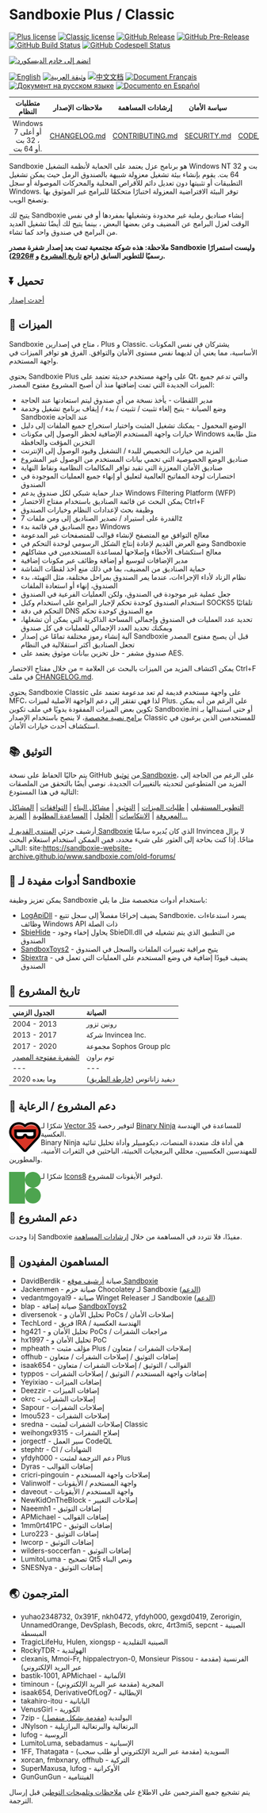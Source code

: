 # Sandboxie Plus / Classic

[![Plus license](https://img.shields.io/badge/Plus%20license-Custom%20-blue.svg)](./LICENSE.Plus) [![Classic license](https://img.shields.io/github/license/Sandboxie-Plus/Sandboxie?label=Classic%20license&color=blue)](./LICENSE.Classic) [![GitHub Release](https://img.shields.io/github/release/sandboxie-plus/Sandboxie.svg)](https://github.com/sandboxie-plus/Sandboxie/releases/latest) [![GitHub Pre-Release](https://img.shields.io/github/release/sandboxie-plus/Sandboxie/all.svg?label=pre-release)](https://github.com/sandboxie-plus/Sandboxie/releases) [![GitHub Build Status](https://github.com/sandboxie-plus/Sandboxie/actions/workflows/main.yml/badge.svg)](https://github.com/sandboxie-plus/Sandboxie/actions) [![GitHub Codespell Status](https://github.com/sandboxie-plus/Sandboxie/actions/workflows/codespell.yml/badge.svg)](https://github.com/sandboxie-plus/Sandboxie/actions/workflows/codespell.yml)

[![انضم إلى خادم الديسكورد](https://img.shields.io/badge/Join-Our%20Discord%20Server%20for%20bugs,%20feedback%20and%20more!-blue?style=for-the-badge&logo=discord)](https://discord.gg/S4tFu6Enne)

[![English](https://img.shields.io/badge/English-black)](README.md)
[![وثيقة العربية](https://img.shields.io/badge/%D9%88%D8%AB%D9%8A%D9%82%D8%A9%20%D8%A7%D9%84%D8%B9%D8%B1%D8%A8%D9%8A%D8%A9-green)](README_ar.md) 
[![中文文档](https://img.shields.io/badge/%E4%B8%AD%E6%96%87%E6%96%87%E6%A1%A3-red)](README_zh.md) 
[![Document Français](https://img.shields.io/badge/Document%20Fran%C3%A7ais-white)](README_fr.md) 
[![Документ на русском языке](https://img.shields.io/badge/%D0%94%D0%BE%D0%BA%D1%83%D0%BC%D0%B5%D0%BD%D1%82%20%D0%BD%D0%B0%20%D1%80%D1%83%D1%81%D1%81%D0%BA%D0%BE%D0%BC%20%D1%8F%D0%B7%D1%8B%D0%BA%D0%B5-blue)](README_ru.md) 
[![Documento en Español](https://img.shields.io/badge/Documento%20en%20Espa%C3%B1ol-yellow)](README_es.md)
                            
|  متطلبات النظام  |      ملاحظات الإصدار     |     إرشادات المساهمة   |      سياسة الأمان      |      ميثاق السلوك      |
|         :---:         |          :---:         |          :---:                |          :---:            |          :---:            |
| Windows 7 أو أعلى ، 32 بت أو 64 بت. |  [CHANGELOG.md](./CHANGELOG.md)  |  [CONTRIBUTING.md](./CONTRIBUTING.md)  |   [SECURITY.md](./SECURITY.md)  |  [CODE_OF_CONDUCT.md](./CODE_OF_CONDUCT.md)  |

Sandboxie هو برنامج عزل يعتمد على الحماية لأنظمة التشغيل Windows NT 32 بت و 64 بت. يقوم بإنشاء بيئة تشغيل معزولة شبيهة بالصندوق الرمل حيث يمكن تشغيل التطبيقات أو تثبيتها دون تعديل دائم للأقراص المحلية والمحركات الموصولة أو سجل Windows. توفر البيئة الافتراضية المعزولة اختبارًا متحكمًا للبرامج غير الموثوق بها وتصفح الويب.<br>

يتيح لك Sandboxie إنشاء صناديق رملية غير محدودة وتشغيلها بمفردها أو في نفس الوقت لعزل البرامج عن المضيف وعن بعضها البعض ، بينما يتيح لك أيضًا تشغيل العديد من البرامج في صندوق واحد كما تشاء.

**ملاحظة: هذه شوكة مجتمعية تمت بعد إصدار شفرة مصدر Sandboxie وليست استمرارًا رسميًا للتطوير السابق (راجع [تاريخ المشروع](./README.md#-project-history) و [#2926](https://github.com/sandboxie-plus/Sandboxie/issues/2926)).**

## ⏬ تحميل

[أحدث إصدار](https://github.com/sandboxie-plus/Sandboxie/releases/latest)

## 🚀 الميزات

Sandboxie متاح في إصدارين ، Plus و Classic. يشتركان في نفس المكونات الأساسية، مما يعني أن لديهما نفس مستوى الأمان والتوافق.
الفرق هو توافر الميزات في واجهة المستخدم.

يحتوي Sandboxie Plus على واجهة مستخدم حديثة تعتمد على Qt، والتي تدعم جميع الميزات الجديدة التي تمت إضافتها منذ أن أصبح المشروع مفتوح المصدر:

  * مدير اللقطات - يأخذ نسخة من أي صندوق ليتم استعادتها عند الحاجة
  * وضع الصيانة - يتيح إلغاء تثبيت / تثبيت / بدء / إيقاف برنامج تشغيل وخدمة Sandboxie عند الحاجة
  * الوضع المحمول - يمكنك تشغيل المثبت واختيار استخراج جميع الملفات إلى دليل
  * خيارات واجهة المستخدم الإضافية لحظر الوصول إلى مكونات Windows مثل طابعة التخزين المؤقت والحافظة
  * المزيد من خيارات التخصيص للبدء / التشغيل وقيود الوصول إلى الإنترنت
  * صناديق الوضع الخصوصية التي تحمي بيانات المستخدم من الوصول غير المشروع
  * صناديق الأمان المعززة التي تقيد توافر المكالمات النظامية ونقاط النهاية
  * اختصارات لوحة المفاتيح العالمية لتعليق أو إنهاء جميع العمليات الموجودة في الصندوق
  * جدار حماية شبكي لكل صندوق يدعم Windows Filtering Platform (WFP)
  * يمكن البحث عن قائمة الصناديق باستخدام مفتاح الاختصار Ctrl+F
  * وظيفة بحث لإعدادات النظام وخيارات الصندوق
  * القدرة على استيراد / تصدير الصناديق إلى ومن ملفات 7z
  * دمج الصناديق في قائمة بدء Windows
  * معالج التوافق مع المتصفح لإنشاء قوالب للمتصفحات غير المدعومة
  * وضع العرض القديم لإعادة إنتاج الشكل الرسومي لوحدة التحكم في Sandboxie
  * معالج استكشاف الأخطاء وإصلاحها لمساعدة المستخدمين في مشاكلهم
  * مدير الإضافات لتوسيع أو إضافة وظائف عبر مكونات إضافية
  * حماية الصناديق من المضيف، بما في ذلك منع أخذ لقطات الشاشة
  * نظام الزناد لأداء الإجراءات، عندما يمر الصندوق بمراحل مختلفة، مثل التهيئة، بدء الصندوق، إنهاء أو استعادة الملفات
  * جعل عملية غير موجودة في الصندوق، ولكن العمليات الفرعية في الصندوق
  * استخدام الصندوق كوحدة تحكم لإجبار البرامج على استخدام وكيل SOCKS5 تلقائيًا
  * التحكم في دقة DNS مع الصندوق كوحدة تحكم
  * تحديد عدد العمليات في الصندوق وإجمالي المساحة الذاكرية التي يمكن أن تشغلها، ويمكنك تحديد العدد الإجمالي للعمليات في كل صندوق
  * آلية إنشاء رموز مختلفة تمامًا عن إصدار Sandboxie قبل أن يصبح مفتوح المصدر تجعل الصناديق أكثر استقلالية في النظام
  * صندوق مشفر - حل تخزين بيانات موثوق يعتمد على AES.

يمكن اكتشاف المزيد من الميزات بالبحث عن العلامة = من خلال مفتاح الاختصار Ctrl+F في ملف [CHANGELOG.md](./CHANGELOG.md).

يحتوي Sandboxie Classic على واجهة مستخدم قديمة لم تعد مدعومة تعتمد على MFC، لذا فهي تفتقر إلى دعم الواجهة الأصلية لميزات Plus. على الرغم من أنه يمكن تكوين بعض الميزات المفقودة يدويًا في ملف تكوين Sandboxie.ini أو حتى استبدالها بـ [برامج نصية مخصصة](https://sandboxie-website-archive.github.io/www.sandboxie.com/old-forums/viewforum1a2d1a2d.html?f=22)، لا ينصح باستخدام الإصدار Classic للمستخدمين الذين يرغبون في استكشاف أحدث خيارات الأمان.

## 📚 التوثيق

يتم حاليًا الحفاظ على نسخة GitHub من [توثيق Sandboxie](https://sandboxie-plus.github.io/sandboxie-docs)، على الرغم من الحاجة إلى المزيد من المتطوعين لتحديثه بالتغييرات الجديدة. نوصي أيضًا بالتحقق من الملصقات التالية في هذا المستودع:

[التطوير المستقبلي](https://github.com/sandboxie-plus/Sandboxie/issues?q=label%3A"future+development") | [طلبات الميزات](https://github.com/sandboxie-plus/Sandboxie/issues?q=label%3A"Feature+request") | [التوثيق](https://github.com/sandboxie-plus/Sandboxie/issues?q=label%3Adocumentation) | [مشاكل البناء](https://github.com/sandboxie-plus/Sandboxie/issues?q=label%3A%22build+issue%22) | [التوافقات](https://github.com/sandboxie-plus/Sandboxie/issues?q=label%3Aincompatibility) | [المشاكل المعروفة](https://github.com/sandboxie-plus/Sandboxie/labels/Known%20issue) | [الانتكاسات](https://github.com/sandboxie-plus/Sandboxie/issues?q=is%3Aissue+is%3Aopen+label%3Aregression) | [الحلول](https://github.com/sandboxie-plus/Sandboxie/issues?q=label%3Aworkaround) | [المساعدة المطلوبة](https://github.com/sandboxie-plus/Sandboxie/issues?q=label%3A%22help+wanted%22) | [المزيد...](https://github.com/sandboxie-plus/Sandboxie/labels?sort=count-desc)

أرشيف جزئي [المنتدى القديم لـ Sandboxie](https://sandboxie-website-archive.github.io/www.sandboxie.com/old-forums) الذي كان يُديره سابقًا Invincea لا يزال متاحًا. إذا كنت بحاجة إلى العثور على شيء محدد، فمن الممكن استخدام استعلام البحث التالي: site:https://sandboxie-website-archive.github.io/www.sandboxie.com/old-forums/


## 🚀 أدوات مفيدة لـ Sandboxie

يمكن تعزيز وظيفة Sandboxie باستخدام أدوات متخصصة مثل ما يلي:

  * [LogApiDll](https://github.com/sandboxie-plus/LogApiDll) - يضيف إخراجًا مفصلاً إلى سجل تتبع Sandboxie، يسرد استدعاءات وظائف Windows API ذات الصلة
  * [SbieHide](https://github.com/VeroFess/SbieHide) - يحاول إخفاء وجود SbieDll.dll من التطبيق الذي يتم تشغيله في الصندوق
  * [SandboxToys2](https://github.com/blap/SandboxToys2) - يتيح مراقبة تغييرات الملفات والسجل في الصندوق
  * [Sbiextra](https://github.com/sandboxie-plus/sbiextra) - يضيف قيودًا إضافية في وضع المستخدم على العمليات التي تعمل في الصندوق


## 📌 تاريخ المشروع

|      الجدول الزمني       |    الصيانة    |
|        :---         |       :---       |
| 2004 - 2013         | رونين تزور       |
| 2013 - 2017         | شركة Invincea Inc.    |
| 2017 - 2020         | مجموعة Sophos Group plc |
| [الشفرة مفتوحة المصدر](https://github.com/sandboxie/sandboxie) |    توم براون     |
| --- | --- |
| 2020 وما بعده        | ديفيد زاناتوس ([خارطة الطريق](https://www.wilderssecurity.com/threads/sandboxie-roadmap.445545/page-8#post-3187633))    |


## 📌 دعم المشروع / الرعاية

[<img align="left" height="64" width="64" src="./.github/images/binja-love.png">](https://binary.ninja/)
شكرًا لـ [Vector 35](https://vector35.com/) لتوفير رخصة [Binary Ninja](https://binary.ninja/) للمساعدة في الهندسة العكسية.
<br>
Binary Ninja هي أداة فك متعددة المنصات، ديكومبيلر وأداة تحليل ثنائية للمهندسين العكسيين، محللي البرمجيات الخبيثة، الباحثين في الثغرات الأمنية، والمطورين.
<br>
<br>
[<img align="left" height="64" width="64" src="./.github/images/Icons8_logo.png">](https://icons8.de/) شكرًا لـ [Icons8](https://icons8.de/) لتوفير الأيقونات للمشروع.
<br>
<br>
<br>

## 🤝 دعم المشروع

إذا وجدت Sandboxie مفيدًا، فلا تتردد في المساهمة من خلال [إرشادات المساهمة](./CONTRIBUTING.md).

## 📑 المساهمون المفيدون

- DavidBerdik - صيانة [أرشيف موقع Sandboxie](https://github.com/Sandboxie-Website-Archive/sandboxie-website-archive.github.io)
- Jackenmen - صيانة حزم Chocolatey لـ Sandboxie ([الدعم](https://github.com/Jackenmen/choco-auto/issues?q=is%3Aissue+Sandboxie))
- vedantmgoyal9 - صيانة Winget Releaser لـ Sandboxie ([الدعم](https://github.com/vedantmgoyal9/winget-releaser/issues?q=is%3Aissue+Sandboxie))
- blap - صيانة إضافة [SandboxToys2](https://github.com/blap/SandboxToys2)
- diversenok - تحليل الأمان و PoCs / إصلاحات الأمان
- TechLord - فريق IRA / الهندسة العكسية
- hg421 - تحليل الأمان و PoCs / مراجعات الشفرات
- hx1997 - تحليل الأمان و PoC
- mpheath - مؤلف مثبت Plus / إصلاحات الشفرات / متعاون
- offhub - إضافات التوثيق / إصلاحات الشفرات / متعاون
- isaak654 - القوالب / التوثيق / إصلاحات الشفرات / متعاون
- typpos - إضافات واجهة المستخدم / التوثيق / إصلاحات الشفرات
- Yeyixiao - إضافات الميزات
- Deezzir - إضافات الميزات
- okrc - إصلاحات الشفرات
- Sapour - إصلاحات الشفرات
- lmou523 - إصلاحات الشفرات
- sredna - إصلاحات الشفرات لمثبت Classic
- weihongx9315 - إصلاح الشفرات
- jorgectf - سير العمل CodeQL
- stephtr - CI / الشهادات
- yfdyh000 - دعم الترجمة لمثبت Plus
- Dyras - إضافات القوالب
- cricri-pingouin - إصلاحات واجهة المستخدم
- Valinwolf - واجهة المستخدم / الأيقونات
- daveout - واجهة المستخدم / الأيقونات
- NewKidOnTheBlock - إصلاحات التغيير
- Naeemh1 - إضافات التوثيق
- APMichael - إضافات القوالب
- 1mm0rt41PC - إضافات التوثيق
- Luro223 - إضافات التوثيق
- lwcorp - إضافات التوثيق
- wilders-soccerfan - إضافات التوثيق
- LumitoLuma - تصحيح Qt5 ونص البناء
- SNESNya - إضافات التوثيق

## 🌏 المترجمون

- yuhao2348732, 0x391F, nkh0472, yfdyh000, gexgd0419, Zerorigin, UnnamedOrange, DevSplash, Becods, okrc, 4rt3mi5, sepcnt - الصينية المبسطة
- TragicLifeHu, Hulen, xiongsp - الصينية التقليدية
- RockyTDR - الهولندية
- clexanis, Mmoi-Fr, hippalectryon-0, Monsieur Pissou - الفرنسية (مقدمة عبر البريد الإلكتروني)
- bastik-1001, APMichael - الألمانية
- timinoun - المجرية (مقدمة عبر البريد الإلكتروني)
- isaak654, DerivativeOfLog7 - الإيطالية
- takahiro-itou - اليابانية
- VenusGirl - الكورية
- 7zip - البولندية ([مقدمة بشكل منفصل](https://forum.xanasoft.com/viewtopic.php?f=12&t=4&start=30))
- JNylson - البرتغالية والبرتغالية البرازيلية
- lufog - الروسية
- LumitoLuma, sebadamus - الإسبانية
- 1FF, Thatagata - السويدية (مقدمة عبر البريد الإلكتروني أو طلب سحب)
- xorcan, fmbxnary, offhub - التركية
- SuperMaxusa, lufog - الأوكرانية
- GunGunGun - الفيتنامية

يتم تشجيع جميع المترجمين على الاطلاع على [ملاحظات وتلميحات التوطين](https://git.io/J9G19) قبل إرسال الترجمة.
